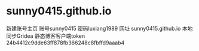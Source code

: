 # sunny0415.github.io
新建账号主页  账号sunny0415  密码luxiang1989   网址  sunny0415.github.io
本地同步Gridea 静态博客客户端token    24b4412c9dde63ff878fb366248c8fbffd9aaab4 
